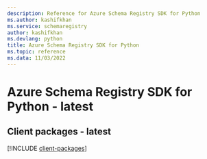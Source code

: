```yaml
---
description: Reference for Azure Schema Registry SDK for Python
ms.author: kashifkhan
ms.service: schemaregistry
author: kashifkhan
ms.devlang: python
title: Azure Schema Registry SDK for Python
ms.topic: reference
ms.data: 11/03/2022
---
```

# Azure Schema Registry SDK for Python - latest

## Client packages - latest
[!INCLUDE [client-packages](schema-registry-client-index.md)]